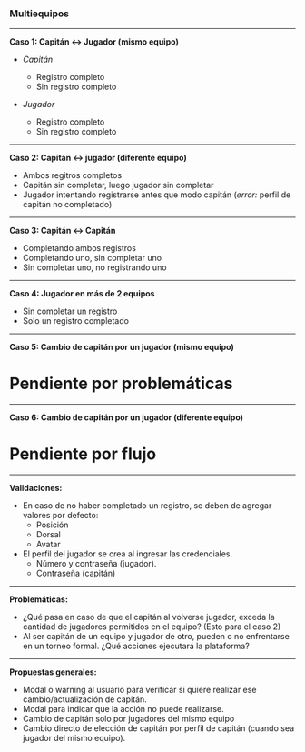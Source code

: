 ### Multiequipos
---
**Caso 1: Capitán <-> Jugador (mismo equipo)**
- *Capitán*
   - Registro completo
   - Sin registro completo

- *Jugador*
   - Registro completo
   - Sin registro completo

---

**Caso 2: Capitán <-> jugador (diferente equipo)**
- Ambos regitros completos
- Capitán sin completar, luego jugador sin completar
- Jugador intentando registrarse antes que modo capitán (*error:* perfil de capitán no completado)

---

**Caso 3: Capitán <-> Capitán**
- Completando ambos registros
- Completando uno, sin completar uno
- Sin completar uno, no registrando uno

---

**Caso 4: Jugador en más de 2 equipos**
- Sin completar un registro
- Solo un registro completado

---

**Caso 5: Cambio de capitán por un jugador (mismo equipo)**

# Pendiente por problemáticas
---

**Caso 6: Cambio de capitán por un jugador (diferente equipo)**

# Pendiente por flujo
---

**Validaciones:**
- En caso de no haber completado un registro, se deben de agregar valores por defecto:
    - Posición
    - Dorsal
    - Avatar
- El perfil del jugador se crea al ingresar las credenciales.
    - Número y contraseña (jugador).
    - Contraseña (capitán)

---

**Problemáticas:**
- ¿Qué pasa en caso de que el capitán al volverse jugador, exceda la cantidad de jugadores permitidos en el equipo? (Esto para el caso 2)
- Al ser capitán de un equipo y jugador de otro, pueden o no enfrentarse en un torneo formal. ¿Qué acciones ejecutará la plataforma?

---

**Propuestas generales:**
- Modal o warning al usuario para verificar si quiere realizar ese cambio/actualización de capitán.
- Modal para indicar que la acción no puede realizarse.
- Cambio de capitán solo por jugadores del mismo equipo
- Cambio directo de elección de capitán por perfil de capitán (cuando sea jugador del mismo equipo).